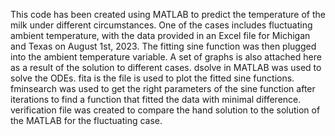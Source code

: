 This code has been created using MATLAB to predict the temperature of the milk under different circumstances.
One of the cases includes fluctuating ambient temperature, with the data provided in an Excel file for Michigan and Texas on August 1st, 2023.
The fitting sine function was then plugged into the ambient temperature variable.
A set of graphs is also attached here as a result of the solution to different cases. dsolve in MATLAB was used to solve the ODEs. 
fita is the file is used to plot the fitted sine functions.
fminsearch was used to get the right parameters of the sine function after iterations to find a function that fitted the data with minimal difference.
verification file was created to compare the hand solution to the solution of the MATLAB for the fluctuating case. 
